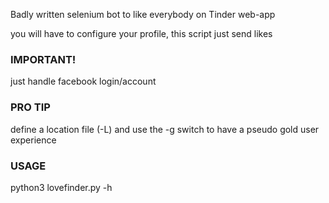 Badly written selenium bot to like everybody on Tinder web-app

you will have to configure your profile, this script just send likes

### IMPORTANT!
just handle facebook login/account

### PRO TIP
define a location file (-L) and use the -g switch to have a pseudo gold user experience

### USAGE
python3 lovefinder.py -h

